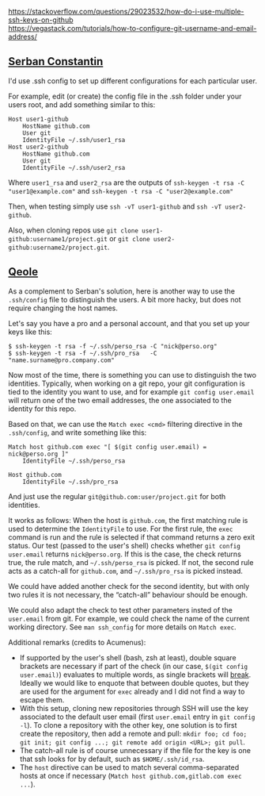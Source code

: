 https://stackoverflow.com/questions/29023532/how-do-i-use-multiple-ssh-keys-on-github  
https://vegastack.com/tutorials/how-to-configure-git-username-and-email-address/


## [Serban Constantin](https://stackoverflow.com/users/1598323/serban-constantin)
I'd use .ssh config to set up different configurations for each particular user.

For example, edit (or create) the config file in the .ssh folder under your users root, and add something similar to this:

```
Host user1-github
    HostName github.com
    User git
    IdentityFile ~/.ssh/user1_rsa
Host user2-github
    HostName github.com
    User git
    IdentityFile ~/.ssh/user2_rsa
```

Where `user1_rsa` and `user2_rsa` are the outputs of `ssh-keygen -t rsa -C "user1@example.com"` and `ssh-keygen -t rsa -C "user2@example.com"`

Then, when testing simply use `ssh -vT user1-github` and `ssh -vT user2-github`.

Also, when cloning repos use `git clone user1-github:username1/project.git` or `git clone user2-github:username2/project.git`.



## [Qeole](https://stackoverflow.com/users/3716552/qeole)

As a complement to Serban's solution, here is another way to use the `.ssh/config` file to distinguish the users. A bit more hacky, but does not require changing the host names.

Let's say you have a pro and a personal account, and that you set up your keys like this:

```
$ ssh-keygen -t rsa -f ~/.ssh/perso_rsa -C "nick@perso.org"
$ ssh-keygen -t rsa -f ~/.ssh/pro_rsa   -C "name.surname@pro.company.com"
```

Now most of the time, there is something you can use to distinguish the two identities. Typically, when working on a git repo, your git configuration is tied to the identity you want to use, and for example `git config user.email` will return one of the two email addresses, the one associated to the identity for this repo.

Based on that, we can use the `Match exec <cmd>` filtering directive in the `.ssh/config`, and write something like this:

```
Match host github.com exec "[ $(git config user.email) = nick@perso.org ]"
    IdentityFile ~/.ssh/perso_rsa

Host github.com
    IdentityFile ~/.ssh/pro_rsa
```

And just use the regular `git@github.com:user/project.git` for both identities.

It works as follows: When the host is `github.com`, the first matching rule is used to determine the `IdentityFile` to use. For the first rule, the `exec` command is run and the rule is selected if that command returns a zero exit status. Our test (passed to the user's shell) checks whether `git config user.email` returns `nick@perso.org`. If this is the case, the check returns true, the rule match, and `~/.ssh/perso_rsa` is picked. If not, the second rule acts as a catch-all for `github.com`, and `~/.ssh/pro_rsa` is picked instead.

We could have added another check for the second identity, but with only two rules it is not necessary, the “catch-all” behaviour should be enough.

We could also adapt the check to test other parameters insted of the `user.email` from git. For example, we could check the name of the current working directory. See `man ssh_config` for more details on `Match exec`.

Additional remarks (credits to Acumenus):

-   If supported by the user's shell (bash, zsh at least), double square brackets are necessary if part of the check (in our case, `$(git config user.email)`) evaluates to multiple words, as single brackets will [break](https://stackoverflow.com/questions/13781216). Ideally we would like to enquote that between double quotes, but they are used for the argument for `exec` already and I did not find a way to escape them.
-   With this setup, cloning new repositories through SSH will use the key associated to the default user email (first `user.email` entry in `git config -l`). To clone a repository with the other key, one solution is to first create the repository, then add a remote and pull: `mkdir foo; cd foo; git init; git config ...; git remote add origin <URL>; git pull`.
-   The catch-all rule is of course unnecessary if the file for the key is one that ssh looks for by default, such as `$HOME/.ssh/id_rsa`.
-   The `host` directive can be used to match several comma-separated hosts at once if necessary (`Match host github.com,gitlab.com exec ...`).
